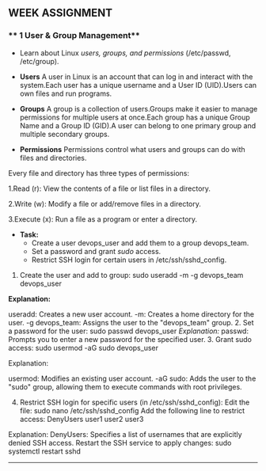 ##  WEEK ASSIGNMENT

### ** 1 User & Group Management**
- Learn about Linux *users, groups, and permissions* (/etc/passwd, /etc/group).

- **Users**
A user in Linux is an account that can log in and interact with the system.Each user has a unique username and a User ID (UID).Users can own files and run programs.

- **Groups**
A group is a collection of users.Groups make it easier to manage permissions for multiple users at once.Each group has a unique Group Name and a Group ID (GID).A user can belong to one primary group and multiple secondary groups.

- **Permissions**
Permissions control what users and groups can do with files and directories.

Every file and directory has three types of permissions:

1.Read (r): View the contents of a file or list files in a directory.

2.Write (w): Modify a file or add/remove files in a directory.

3.Execute (x): Run a file as a program or enter a directory.

- **Task:**
  - Create a user devops_user and add them to a group devops_team.
  - Set a password and grant *sudo* access.
  - Restrict SSH login for certain users in /etc/ssh/sshd_config.

1. Create the user and add to group:
sudo useradd -m -g devops_team devops_user

**Explanation:**

useradd: Creates a new user account.
-m: Creates a home directory for the user.
-g devops_team: Assigns the user to the "devops_team" group.
2. Set a password for the user:
sudo passwd devops_user
*Explanation:*
passwd: Prompts you to enter a new password for the specified user.
3. Grant sudo access:
sudo usermod -aG sudo devops_user

Explanation:

usermod: Modifies an existing user account.
-aG sudo: Adds the user to the "sudo" group, allowing them to execute commands with root privileges.

4. Restrict SSH login for specific users (in /etc/ssh/sshd_config):
Edit the file:
sudo nano /etc/ssh/sshd_config
Add the following line to restrict access:
DenyUsers user1 user2 user3

Explanation:
DenyUsers: Specifies a list of usernames that are explicitly denied SSH access.
Restart the SSH service to apply changes:
sudo systemctl restart sshd

---
